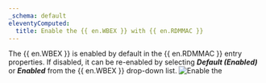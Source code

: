 ```yaml
---
_schema: default
eleventyComputed:
  title: Enable the {{ en.WBEX }} with {{ en.RDMMAC }}
---
```

The {{ en.WBEX }} is enabled by default in the {{ en.RDMMAC }} entry properties. If disabled, it can be re-enabled by selecting ***Default (Enabled)*** or ***Enabled*** from the {{ en.WBEX }} drop-down list. ![Enable the](https://cdnweb.devolutions.net/docs/docs_en_rdm_mac_Dwl4031.png)